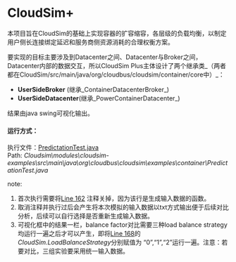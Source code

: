 # CloudSim+ #

本项目旨在CloudSim的基础上实现容器的扩容缩容，各层级的负载均衡，以制定用户侧长连接绑定延迟和服务商侧资源消耗的合理权衡方案。

要实现的目标主要涉及到Datacenter之间、Datacenter与Broker之间，Datacenter内部的数据交互，所以CloudSim Plus主体设计了两个继承类_（两者都在CloudSim/src/main/java/org/cloudbus/cloudsim/container/core中）_：

- __UserSideBroker__ (继承_ContainerDatacenterBroker_)
- __UserSideDatacenter__(继承_PowerContainerDatacenter_)

结果由java swing可视化输出。

#### 运行方式：

执行文件：[PredictationTest.java](https://github.com/icloud-ecnu/Cloudsim/blob/master/modules/cloudsim-examples/src/main/java/org/cloudbus/cloudsim/examples/container/PredictationTest.java)<br>
Path: *Cloudsim\modules\cloudsim-examples\src\main\java\org\cloudbus\cloudsim\examples\container\PredictationTest.java* 

note:
1. 首次执行需要将[Line 162](https://github.com/icloud-ecnu/Cloudsim/blob/7820db01348075bdf762a6b7617bccf40cf63374/modules/cloudsim-examples/src/main/java/org/cloudbus/cloudsim/examples/container/PredictationTest.java#L162) 注释关掉，因为该行是生成输入数据的函数。
2. 取消注释并执行过后会产生将本次模拟的输入数据以txt方式输出便于后续对比分析，后续可以自行选择是否重新生成输入数据。
3. 可视化框中的结果一栏，balance factor对比需要三种load balance strategy均运行一遍之后才可以产生，即将[Line 168](https://github.com/icloud-ecnu/Cloudsim/blob/7820db01348075bdf762a6b7617bccf40cf63374/modules/cloudsim-examples/src/main/java/org/cloudbus/cloudsim/examples/container/PredictationTest.java#L168)的*CloudSim.LoadBalanceStrategy*分别赋值为 “0”,“1”,“2”运行一遍。注意：若要对比，三组实验要采用统一输入数据。
